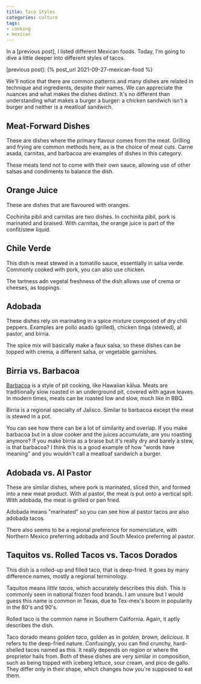 ```yaml
---
title: Taco Styles
categories: culture
tags:
- cooking
- mexican
---
```


In a [previous post], I listed different Mexican foods.
Today, I'm going to dive a little deeper into different styles of tacos.

[previous post]: {% post_url 2021-09-27-mexican-food %}

We'll notice that there are common patterns and many dishes are related in technique and ingredients, despite their names.
We can appreciate the nuances and what makes the dishes distinct.
It's no different than understanding what makes a burger a burger: a chicken sandwich isn't a burger and
neither is a meatloaf sandwich.

## Meat-Forward Dishes

These are dishes where the primary flavour comes from the meat.
Grilling and frying are common methods here, as is the choice of meat cuts.
Carne asada, carnitas, and barbacoa are examples of dishes in this category.

These meats tend not to come with their own sauce, allowing use of other salsas and condiments to balance the dish.

## Orange Juice

These are dishes that are flavoured with oranges.

Cochinita pibil and carnitas are two dishes.
In cochinita pibil, pork is marinated and braised.
With carnitas, the orange juice is part of the confit/stew liquid.

## Chile Verde

This dish is meat stewed in a tomatillo sauce, essentially in salsa verde.
Commonly cooked with pork, you can also use chicken.

The tartness adn vegetal freshness of the dish allows use of crema or cheeses, as toppings.

## Adobada

These dishes rely on marinating in a spice mixture composed of dry chili peppers.
Examples are pollo asado (grilled), chicken tinga (stewed), al pastor, and birria.

The spice mix will basically make a faux salsa, so these dishes can be topped with crema, a different salsa,
or vegetable garnishes.

## Birria vs. Barbacoa

[Barbacoa] is a style of pit cooking, like Hawaiian kālua.
Meats are traditionally slow roasted in an underground pit, covered with agave leaves.
In modern times, meats can be roasted low and slow, much like in BBQ.

[barbacoa]: https://en.wikipedia.org/wiki/Barbacoa

Birria is a regional specialty of Jalisco.
Similar to barbacoa except the meat is stewed in a pot.

You can see how there can be a lot of similarity and overlap.
If you make barbacoa but in a slow cooker and the juices accumulate, are you roasting anymore?
If you make birria as a braise but it's really dry and barely a stew, is that barbacoa?
I think this is a good example of how "words have meaning" and you wouldn't call a meatloaf sandwich a burger.

## Adobada vs. Al Pastor

These are similar dishes, where pork is marinated, sliced thin, and formed into a new meat product.
With al pastor, the meat is put onto a vertical spit.
With adobada, the meat is grilled or pan fried.

Adobada means "marinated" so you can see how al pastor tacos are also adobada tacos.

There also seems to be a regional preference for nomenclature, with Northern Mexico preferring adobada and
South Mexico preferring al pastor.

## Taquitos vs. Rolled Tacos vs. Tacos Dorados

This dish is a rolled-up and filled taco, that is deep-fried.
It goes by many difference names, mostly a regional terminology.

Taquitos means *little tacos*, which accurately describes this dish.
This is commonly seen in national frozen food brands.
I am unsure but I would guess this name is common in Texas, due to Tex-mex's boom in popularity in the 80's and 90's.

Rolled taco is the common name in Southern California.
Again, it aptly describes the dish.

Taco dorado means *golden taco*, golden as in *golden, brown, delicious*.
It refers to the deep-fried nature.
Confusingly, you can find crunchy, hard-shelled tacos named as this.
It really depends on region or where the proprietor hails from.
Both of these dishes are very similar in composition, such as being topped with iceberg lettuce, sour cream,
and pico de gallo.
They differ only in their shape, which changes how you're supposed to eat them.
